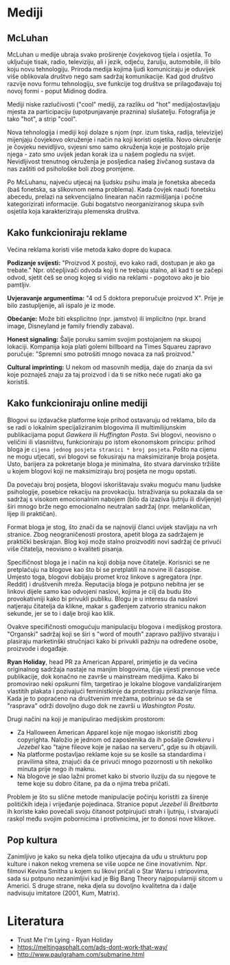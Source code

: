 # Mediji

## McLuhan

McLuhan u medije ubraja svako proširenje čovjekovog tijela i osjetila. To uključuje tisak, radio, televiziju, ali i jezik, odjeću, žarulju, automobile, ili bilo koju novu tehnologiju. Priroda medija kojima ljudi komuniciraju je oduvijek više oblikovala društvo nego sam sadržaj komunikacije. Kad god društvo razvije novu formu tehnologiju, sve funkcije tog društva se prilagođavaju toj novoj formi - poput Midinog dodira.

Mediji niske razlučivosti ("cool" mediji, za razliku od "hot" medija)ostavljaju mjesta za participaciju (upotpunjavanje praznina) slušatelju. Fotografija je tako "hot", a strip "cool".

Nova tehnologija i mediji koji dolaze s njom (npr. izum tiska, radija, televizije) mijenjaju čovjekovo okruženje i način na koji koristi osjetila. Novo okruženje je čovjeku nevidljivo, svjesni smo samo okruženja koje je postojalo prije njega - zato smo uvijek jedan korak iza u našem pogledu na svijet. Nevidljivost trenutnog okruženja je posljedica našeg živčanog sustava da nas zaštiti od psihološke boli zbog promjene.

Po McLuhanu, najveću utjecaj na ljudsku psihu imala je fonetska abeceda (baš fonetska, sa slikovnom nema problema). Kada čovjek nauči fonetsku abecedu, prelazi na sekvencijalno linearan način razmišljanja i počne kategorizirati informacije. Gubi bogatstvo neorganiziranog skupa svih osjetila koja karakteriziraju plemenska društva.

## Kako funkcioniraju reklame

Većina reklama koristi više metoda kako dopre do kupaca.

**Podizanje svijesti:** "Proizvod X postoji, evo kako radi, dostupan je ako ga trebate." Npr. otčepljivači odvoda koji ti ne trebaju stalno, ali kad ti se začepi odvod, sjetit ćeš se onog kojeg si vidio na reklami - pogotovo ako je bio pamtljiv.

**Uvjeravanje argumentima:** "4 od 5 doktora preporučuje proizvod X". Prije je bilo zastupljenije, ali ispalo je iz mode.

**Obećanje:** Može biti eksplicitno (npr. jamstvo) ili implicitno (npr. brand image, Disneyland je family friendly zabava).

**Honest signaling:** Šalje poruku samim svojim postojanjem na skupoj lokaciji. Kompanija koja plati golemi billboard na Times Squareu zapravo poručuje: "Spremni smo potrošiti mnogo novaca za naš proizvod."

**Cultural imprinting:** U nekom od masovnih medija, daje do znanja da svi koje poznaješ znaju za taj proizvod i da ti se nitko neće rugati ako ga koristiš.

## Kako funkcioniraju online mediji

Blogovi su izdavačke platforme koje prihod ostavaruju od reklama, bilo da se radi o lokalnim specijaliziranim blogovima ili multimilijunskim publikacijama poput *Gawkera* ili *Huffington Posta*. Svi blogovi, neovisno o veličini ili vlasništvu, funkcioniraju po istom ekonomskom principu: prihod bloga je `cijena jednog posjeta stranici * broj posjeta`. Pošto na cijenu ne mogu utjecati, svi blogovi se fokusiraju na maksimiziranje broja posjeta. Usto, barijera za pokretanje bloga je minimalna, što stvara darvinsko tržište u kojem blogovi koji ne maksimiziraju broj posjeta ne mogu opstati.

Da povećaju broj posjeta, blogovi iskorištavaju svaku moguću manu ljudske psihologije, posebice rekaciju na provokaciju. Istraživanja su pokazala da se sadržaj s visokom emocionalnim nabojem (bilo da izaziva ljutnju ili divljenje) širi mnogo brže nego emocionalno neutralan sadržaj (npr. melankoličan, lijep ili praktičan).

Format bloga je stog, što znači da se najnoviji članci uvijek stavljaju na vrh stranice. Zbog neograničenosti prostora, apetit bloga za sadržajem je praktički beskrajan. Blog koji može stalno proizvoditi novi sadržaj će privući više čitatelja, neovisno o kvaliteti pisanja.

Specifičnost bloga je i način na koji dobija nove čitatelje. Korisnici se ne pretplaćuju na blogove kao što bi se pretplatili na novine ili časopise. Umjesto toga, blogovi dobijaju promet kroz linkove s agregatora (npr. Reddit) i društvenih mreža. Reputacija bloga je potpuno nebitna jer se linkovi dijele samo kao odvojeni naslovi, kojima je cilj da budu što provokativniji kako bi privukli publiku. Blogu je u interesu da naslovi natjeraju čitatelja da klikne, makar s gađenjem zatvorio stranicu nakon sekunde, jer se to i dalje broji kao klik.

Ovakve specifičnosti omogućuju manipulaciju blogova i medijskog prostora. "Organski" sadržaj koji se širi s "word of mouth" zapravo pažljivo stvaraju i plasiraju marketinški stručnjaci kako bi privukli pažnju na određene osobe, proizvode i događaje.

**Ryan Holiday**, head PR za American Apparel, primjetio je da većina originalnog sadržaja nastaje na manjim blogovima, čije vijesti prenose veće publikacije, dok konačno ne završe u mainstream medijima. Kako bi promovirao neki opskurni film, targetirao je lokalne blogove vandaliziranjem vlastitih plakata i pozivajući feministkinje da protestiraju prikazivanje filma. Kada je to popraćeno na društvenim mrežama, pobrinuo se da se "rasprava" održi dovoljno dugo dok ne završi u *Washington Postu*.

Drugi načini na koji je manipulirao medijskim prostorom:
* Za Halloween American Apparel koje nije mogao iskoristiti zbog copyrighta. Naložio je jednom od zaposlenika da ih pošalje *Gawkeru* i *Jezebel* kao "tajne fileove koje je našao na serveru", gdje su ih objavili.
* Na platforme postavljao reklame koje su se kosile sa standardima i pravilima sitea, znajući da će privući mnogo pozornosti u tih nekoliko minuta prije nego ih maknu.
* Na blogove je slao lažni promet kako bi stvorio iluziju da su njegove te teme koje su dobro čitane, pa da o njima treba pričati.

Problem je što su slične metode manipulacije počinju koristiti za širenje političkih ideja i vrijeđanje pojedinaca. Stranice poput *Jezebel* ili *Breitbarta* ih koriste kako povećali svoju čitanost potpirujući strah i ljutnju, i stvarajući raskol među svojim pobornicima i protivnicima, jer to donosi nove klikove.

## Pop kultura

Zanimljivo je kako su neka djela toliko utjecajna da uđu u strukturu pop kulture i nakon nekog vremena se više uopće ne čine inovativnim. Npr. filmovi Kevina Smitha u kojem su likovi pričali o Star Warsu i stripovima, sada su potpuno nezanimljivi kad je Big Bang Theory najpopularniji sitcom u Americi. S druge strane, neka djela su dovoljno kvalitetna da i dalje nadvisuju imitatore (2001, Kum, Matrix).

# Literatura

* Trust Me I'm Lying - Ryan Holiday
* https://meltingasphalt.com/ads-dont-work-that-way/
* http://www.paulgraham.com/submarine.html

